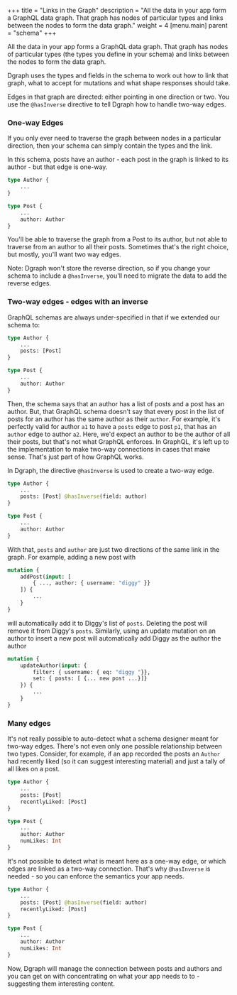 +++
title = "Links in the Graph"
description = "All the data in your app form a GraphQL data graph. That graph has nodes of particular types and links between the nodes to form the data graph."
weight = 4
[menu.main]
    parent = "schema"
+++

All the data in your app forms a GraphQL data graph.  That graph has nodes of particular types (the types you define in your schema) and links between the nodes to form the data graph.

Dgraph uses the types and fields in the schema to work out how to link that graph, what to accept for mutations and what shape responses should take.  

Edges in that graph are directed: either pointing in one direction or two.  You use the `@hasInverse` directive to tell Dgraph how to handle two-way edges.

### One-way Edges

If you only ever need to traverse the graph between nodes in a particular direction, then your schema can simply contain the types and the link. 

In this schema, posts have an author - each post in the graph is linked to its author - but that edge is one-way.  

```graphql
type Author {
    ...
}

type Post {
    ...
    author: Author
}
```

You'll be able to traverse the graph from a Post to its author, but not able to traverse from an author to all their posts.  Sometimes that's the right choice, but mostly, you'll want two way edges.  

Note: Dgraph won't store the reverse direction, so if you change your schema to include a `@hasInverse`, you'll need to migrate the data to add the reverse edges.

### Two-way edges - edges with an inverse

GraphQL schemas are always under-specified in that if we extended our schema to:

```graphql
type Author {
    ...
    posts: [Post]
}

type Post {
    ...
    author: Author
}
```

Then, the schema says that an author has a list of posts and a post has an author.  But, that GraphQL schema doesn't say that every post in the list of posts for an author has the same author as their `author`.  For example, it's perfectly valid for author `a1` to have a `posts` edge to post `p1`, that has an `author` edge to author `a2`.  Here, we'd expect an author to be the author of all their posts, but that's not what GraphQL enforces.  In GraphQL, it's left up to the implementation to make two-way connections in cases that make sense.  That's just part of how GraphQL works.

In Dgraph, the directive `@hasInverse` is used to create a two-way edge.  

```graphql
type Author {
    ...
    posts: [Post] @hasInverse(field: author)
}

type Post {
    ...
    author: Author
}
```

With that, `posts` and `author` are just two directions of the same link in the graph.  For example,  adding a new post with

```graphql
mutation {
    addPost(input: [ 
        { ..., author: { username: "diggy" }}
    ]) {
        ...
    }
}
```

will automatically add it to Diggy's list of `posts`.  Deleting the post will remove it from Diggy's `posts`.  Similarly, using an update mutation on an author to insert a new post will automatically add Diggy as the author the author

```graphql
mutation {
    updateAuthor(input: {
        filter: { username: { eq: "diggy "}},
        set: { posts: [ {... new post ...}]}
    }) {
        ...
    }
}
```

### Many edges

It's not really possible to auto-detect what a schema designer meant for two-way edges.  There's not even only one possible relationship between two types. Consider, for example, if an app recorded the posts an `Author` had recently liked (so it can suggest interesting material) and just a tally of all likes on a post.

```graphql
type Author {
    ...
    posts: [Post]
    recentlyLiked: [Post]
}

type Post {
    ...
    author: Author
    numLikes: Int
}
```

It's not possible to detect what is meant here as a one-way edge, or which edges are linked as a two-way connection.  That's why `@hasInverse` is needed - so you can enforce the semantics your app needs.

```graphql
type Author {
    ...
    posts: [Post] @hasInverse(field: author)
    recentlyLiked: [Post]
}

type Post {
    ...
    author: Author
    numLikes: Int
}
```

Now, Dgraph will manage the connection between posts and authors and you can get on with concentrating on what your app needs to to - suggesting them interesting content.

